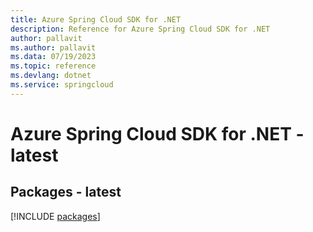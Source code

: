 ```yaml
---
title: Azure Spring Cloud SDK for .NET
description: Reference for Azure Spring Cloud SDK for .NET
author: pallavit
ms.author: pallavit
ms.data: 07/19/2023
ms.topic: reference
ms.devlang: dotnet
ms.service: springcloud
---
```

# Azure Spring Cloud SDK for .NET - latest
## Packages - latest
[!INCLUDE [packages](spring-cloud-index.md)]